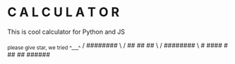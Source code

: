 <h1>C A L C U L A T O R</h1>
<p>This is cool calculator for Python and JS</p>
<sub>please give star, we tried ^___^</sub>
/ ######## \
/ ## ## ## \
/ ######## \
  # #### #
  ##    ##
   ######
